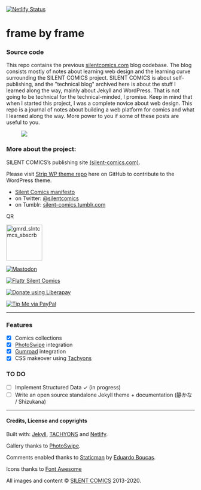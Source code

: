[![Netlify Status](https://api.netlify.com/api/v1/badges/a96ea929-6c38-47ed-9b84-b99c3324d338/deploy-status)](https://app.netlify.com/sites/silentcomicslog/deploys)

frame by frame
======================
### Source code
This repo contains the previous [silentcomics.com](https://silentcomics.com "SILENT COMICS blog") blog codebase. The blog consists mostly of notes about learning web design and the learning curve surrounding the SILENT COMICS project. SILENT COMICS is about self-publishing, and the "technical blog" archived here is about the stuff I learned along the way, mainly about Jekyll and WordPress. That is not going to be technical for the technical-minded, I promise. Keep in mind that when I started this project, I was a complete novice about web design. This repo is a journal of notes about building a web platform for comics and what I learned along the way. 
More power to you if some of these posts are useful to you.

<figure>
<a href="https://silentcomics.com"><img src="https://silentcomics.com/images/index_silent-comics_BW.png"/></a>
</figure>

### More about the project:
SILENT COMICS’s publishing site [(silent-comics.com)](https://silent-comics.com).

Please visit [Strip WP theme repo](https://github.com/SilentComics/Strip) here on GitHub to contribute to the WordPress theme.

* [Silent Comics manifesto](https://silentcomics.com/manifesto/ "SILENT COMICS manifesto")
* on Twitter: [@silentcomics](https://twitter.com/silentcomics "SILENT COMICS on Twitter")
* on Tumblr: [silent-comics.tumblr.com](https://silent-comics.tumblr.com "SILENT COMICS on Tumblr")

QR <p><a href="https://silentcomics.gumroad.com/subscribe"><img width="96" height="96" alt="gmrd_slntcmcs_sbscrb" src="https://github.com/user-attachments/assets/e6d548b6-87d8-47ac-ad76-1b7c393dd038" /></a></p>


[![Mastodon](https://img.shields.io/badge/Mastodon-@Silent_Comics-blue.svg?style=flat)](https://mastodon.social/users/Silent_Comics)

[![Flattr Silent Comics](https://silentcomics.com/images/flattr-badge-large.png)](https://flattr.com/@SILENT-COMICS)

<noscript><a href="https://liberapay.com/silentcomics/donate"><img alt="Donate using Liberapay" src="https://liberapay.com/assets/widgets/donate.svg"></a></noscript>

[![Tip Me via PayPal](https://img.shields.io/badge/PayPal-tip%20me-green.svg?logo=paypal)](https://www.paypal.me/silentcomics)

***

### Features
- [x] Comics collections
- [x] [PhotoSwipe](https://github.com/dimsemenov/photoswipe) integration
- [x] [Gumroad](https://gumroad.com) integration
- [x] CSS makeover using [Tachyons](https://github.com/tachyons-css)

### TO DO
- [ ] Implement Structured Data ✓ (in progress)
- [ ] Write an open source standalone Jekyll theme + documentation (静かな / Shizukana)

***

#### Credits, License and copyrights

Built with: [Jekyll](https://jekyllrb.com "Jekyll"), [TACHYONS](http://tachyons.io) and [Netlify](https://api.netlify.com "Netlify").

Gallery thanks to [PhotoSwipe](https://github.com/dimsemenov/photoswipe).

Comments enabled thanks to [Staticman](https://github.com/eduardoboucas/staticman) by [Eduardo Boucas](https://eduardoboucas.com).

Icons thanks to [Font Awesome](http://fontawesome.io)

All images and content © [SILENT COMICS](http://silent-comics.com) 2013-2020.

